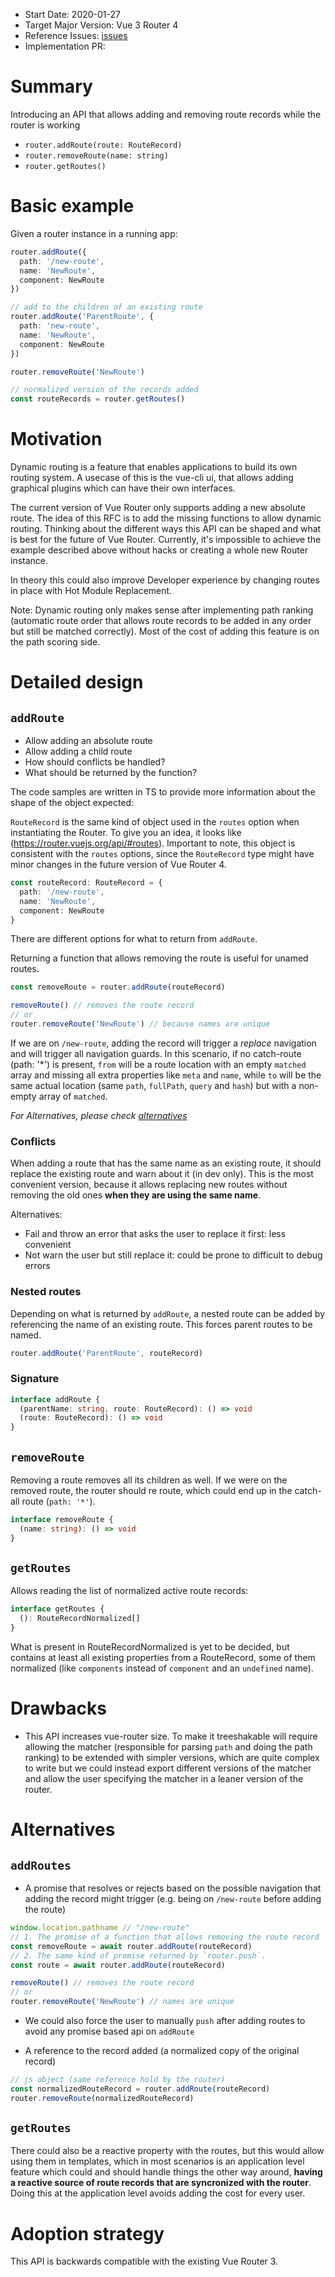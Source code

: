 - Start Date: 2020-01-27
- Target Major Version: Vue 3 Router 4
- Reference Issues: [issues](https://github.com/vuejs/vue-router/issues?q=is%3Aopen+is%3Aissue+label%3A%22group%5Bdynamic+routing%5D%22)
- Implementation PR:

# Summary

Introducing an API that allows adding and removing route records while the router is working

- `router.addRoute(route: RouteRecord)`
- `router.removeRoute(name: string)`
- `router.getRoutes()`

# Basic example

Given a router instance in a running app:

```ts
router.addRoute({
  path: '/new-route',
  name: 'NewRoute',
  component: NewRoute
})

// add to the children of an existing route
router.addRoute('ParentRoute', {
  path: 'new-route',
  name: 'NewRoute',
  component: NewRoute
})

router.removeRoute('NewRoute')

// normalized version of the records added
const routeRecords = router.getRoutes()
```

# Motivation

Dynamic routing is a feature that enables applications to build its own routing system. A usecase of this is the vue-cli ui, that allows adding graphical plugins which can have their own interfaces.

The current version of Vue Router only supports adding a new absolute route. The idea of this RFC is to add the missing functions to allow dynamic routing. Thinking about the different ways this API can be shaped and what is best for the future of Vue Router. Currently, it's impossible to achieve the example described above without hacks or creating a whole new Router instance.

In theory this could also improve Developer experience by changing routes in place with Hot Module Replacement.

Note: Dynamic routing only makes sense after implementing path ranking (automatic route order that allows route records to be added in any order but still be matched correctly). Most of the cost of adding this feature is on the path scoring side.

# Detailed design

## `addRoute`

- Allow adding an absolute route
- Allow adding a child route
- How should conflicts be handled?
- What should be returned by the function?

The code samples are written in TS to provide more information about the shape of the object expected:

`RouteRecord` is the same kind of object used in the `routes` option when instantiating the Router. To give you an idea, it looks like (https://router.vuejs.org/api/#routes). Important to note, this object is consistent with the `routes` options, since the `RouteRecord` type might have minor changes in the future version of Vue Router 4.

```ts
const routeRecord: RouteRecord = {
  path: '/new-route',
  name: 'NewRoute',
  component: NewRoute
}
```

There are different options for what to return from `addRoute`.

Returning a function that allows removing the route is useful for unamed routes.

```ts
const removeRoute = router.addRoute(routeRecord)

removeRoute() // removes the route record
// or
router.removeRoute('NewRoute') // because names are unique
```

If we are on `/new-route`, adding the record will trigger a _replace_ navigation and will trigger all navigation guards. In this scenario, if no catch-route (path: '\*') is present, `from` will be a route location with an empty `matched` array and missing all extra properties like `meta` and `name`, while `to` will be the same actual location (same `path`, `fullPath`, `query` and `hash`) but with a non-empty array of `matched`.

_For Alternatives, please check [alternatives](#alternatives)_

### Conflicts

When adding a route that has the same name as an existing route, it should replace the existing route and warn about it (in dev only). This is the most convenient version, because it allows replacing new routes without removing the old ones **when they are using the same name**.

Alternatives:

- Fail and throw an error that asks the user to replace it first: less convenient
- Not warn the user but still replace it: could be prone to difficult to debug errors

### Nested routes

Depending on what is returned by `addRoute`, a nested route can be added by referencing the name of an existing route. This forces parent routes to be named.

```ts
router.addRoute('ParentRoute', routeRecord)
```

### Signature

```ts
interface addRoute {
  (parentName: string, route: RouteRecord): () => void
  (route: RouteRecord): () => void
}
```

## `removeRoute`

Removing a route removes all its children as well. If we were on the removed route, the router should re route, which could end up in the catch-all route (`path: '*'`).

```ts
interface removeRoute {
  (name: string): () => void
}
```

## `getRoutes`

Allows reading the list of normalized active route records:

```ts
interface getRoutes {
  (): RouteRecordNormalized[]
}
```

What is present in RouteRecordNormalized is yet to be decided, but contains at least all existing properties from a RouteRecord, some of them normalized (like `components` instead of `component` and an `undefined` name).

# Drawbacks

- This API increases vue-router size. To make it treeshakable will require allowing the matcher (responsible for parsing `path` and doing the path ranking) to be extended with simpler versions, which are quite complex to write but we could instead export different versions of the matcher and allow the user specifying the matcher in a leaner version of the router.

# Alternatives

## `addRoutes`

- A promise that resolves or rejects based on the possible navigation that adding the record might trigger (e.g. being on `/new-route` before adding the route)

```ts
window.location.pathname // "/new-route"
// 1. The promise of a function that allows removing the route record
const removeRoute = await router.addRoute(routeRecord)
// 2. The same kind of promise returned by `router.push`.
const route = await router.addRoute(routeRecord)

removeRoute() // removes the route record
// or
router.removeRoute('NewRoute') // names are unique
```

- We could also force the user to manually `push` after adding routes to avoid any promise based api on `addRoute`

- A reference to the record added (a normalized copy of the original record)

```ts
// js object (same reference hold by the router)
const normalizedRouteRecord = router.addRoute(routeRecord)
router.removeRoute(normalizedRouteRecord)
```

## `getRoutes`

There could also be a reactive property with the routes, but this would allow using them in templates, which in most scenarios is an application level feature which could and should handle things the other way around, **having a reactive source of route records that are syncronized with the router**. Doing this at the application level avoids adding the cost for every user.

# Adoption strategy

This API is backwards compatible with the existing Vue Router 3.
